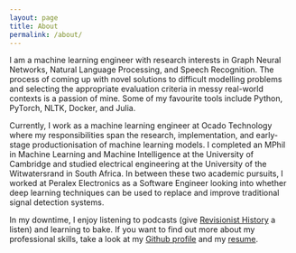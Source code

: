 ```yaml
---
layout: page
title: About
permalink: /about/
---
```


I am a machine learning engineer with research interests in Graph Neural Networks, Natural Language Processing, and Speech Recognition. The process of coming up with novel solutions to difficult modelling problems and selecting the appropriate evaluation criteria in messy real-world contexts is a passion of mine. Some of my favourite tools include Python, PyTorch, NLTK, Docker, and Julia.

Currently, I work as a machine learning engineer at Ocado Technology where my responsibilities span the research, implementation, and early-stage productionisation of machine learning models. I completed an MPhil in Machine Learning and Machine Intelligence at the University of Cambridge and studied electrical engineering at the University of the Witwatersrand in South Africa. In between these two academic pursuits, I worked at Peralex Electronics as a Software Engineer looking into whether deep learning techniques can be used to replace and improve traditional signal detection systems.

In my downtime, I enjoy listening to podcasts (give [Revisionist History](http://revisionisthistory.com/) a listen) and learning to bake. If you want to find out more about my professional skills, take a look at my [Github profile](https://github.com/alecokas) and my [resume](/PDFs/resume/A-Kastanos-CV.pdf). 
